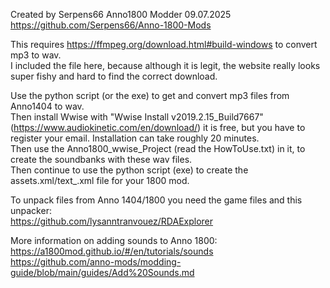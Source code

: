 Created by Serpens66 Anno1800 Modder 09.07.2025  
https://github.com/Serpens66/Anno-1800-Mods  

This requires https://ffmpeg.org/download.html#build-windows to convert mp3 to wav.  
I included the file here, because although it is legit, the website really looks super fishy and hard to find the correct download.  

Use the python script (or the exe) to get and convert mp3 files from Anno1404 to wav.  
Then install Wwise with "Wwise Install v2019.2.15_Build7667" (https://www.audiokinetic.com/en/download/) it is free, but you have to register your email. Installation can take roughly 20 minutes.  
Then use the Anno1800_wwise_Project (read the HowToUse.txt) in it, to create the soundbanks with these wav files.  
Then continue to use the python script (exe) to create the assets.xml/text_.xml file for your 1800 mod.  

To unpack files from Anno 1404/1800 you need the game files and this unpacker:  
https://github.com/lysanntranvouez/RDAExplorer

More information on adding sounds to Anno 1800:  
https://a1800mod.github.io/#/en/tutorials/sounds  
https://github.com/anno-mods/modding-guide/blob/main/guides/Add%20Sounds.md  
